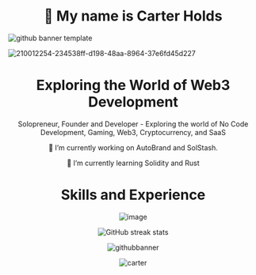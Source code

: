 <div align="center">
<h1>👋 My name is Carter Holds</h1>
</div>

![github banner template](https://github.com/user-attachments/assets/860b94cd-888f-4e90-beb8-c05040f0a7d3)

![210012254-234538ff-d198-48aa-8964-37e6fd45d227](https://github.com/user-attachments/assets/85d2b461-3061-47c2-80ac-0ba4c197bb57)

<div align="center">
<h1>Exploring the World of Web3 Development</h1>
<p>Solopreneur, Founder and  Developer  - Exploring the world of No Code Development, Gaming, Web3, Cryptocurrency, and SaaS</p>



<p>🔭 I’m currently working on AutoBrand and SolStash.</p> 
<p>🌱 I’m currently learning Solidity and Rust</p>


# Skills and Experience

![image](https://github.com/user-attachments/assets/74700329-ba07-4d05-84d6-6fa7cc2025dc)

![GitHub streak stats](https://streak-stats.demolab.com/?user=CarterNoCodes)  

![githubbanner](https://github.com/user-attachments/assets/90262065-5d53-4f75-8281-7a075f325e1e)

![carter](https://github.com/user-attachments/assets/e60d41de-ee79-4b19-a4fe-d87012660fea)



